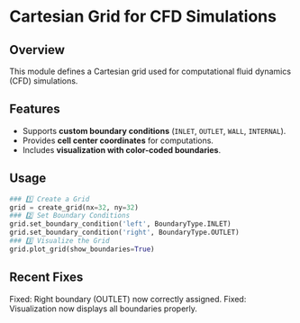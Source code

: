 # Cartesian Grid for CFD Simulations

## Overview
This module defines a Cartesian grid used for computational fluid dynamics (CFD) simulations.

## Features
- Supports **custom boundary conditions** (`INLET`, `OUTLET`, `WALL`, `INTERNAL`).
- Provides **cell center coordinates** for computations.
- Includes **visualization with color-coded boundaries**.

## Usage
```python
### 1️⃣ Create a Grid
grid = create_grid(nx=32, ny=32)
### 2️⃣ Set Boundary Conditions
grid.set_boundary_condition('left', BoundaryType.INLET)
grid.set_boundary_condition('right', BoundaryType.OUTLET)
### 3️⃣ Visualize the Grid
grid.plot_grid(show_boundaries=True)
```

## Recent Fixes
Fixed: Right boundary (OUTLET) now correctly assigned.
Fixed: Visualization now displays all boundaries properly.


